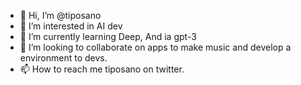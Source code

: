 - 👋 Hi, I’m @tiposano
- 👀 I’m interested in AI dev
- 🌱 I’m currently learning Deep, And ia gpt-3
- 💞️ I’m looking to collaborate on apps to make music and develop a environment to devs.
- 📫 How to reach me tiposano on twitter.

<!---
tiposano/tiposano is a ✨ special ✨ repository because its `README.md` (this file) appears on your GitHub profile.
You can click the Preview link to take a look at your changes.
--->
